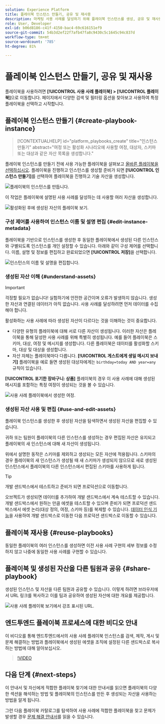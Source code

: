 ```yaml
---
solution: Experience Platform
title: 플레이북 인스턴스 만들기, 공유 및 재사용
description: 마케팅 사용 사례를 달성하기 위해 플레이북 인스턴스를 생성, 공유 및 재사용하는 방법에 대해 알아봅니다.
role: User, Developer
exl-id: b06d8186-c41f-4150-bac4-69c616151ef9
source-git-commit: 54b3d2ef22f7afb47fa8c9430c5c1645c94c837d
workflow-type: tm+mt
source-wordcount: '785'
ht-degree: 81%

---
```


# 플레이북 인스턴스 만들기, 공유 및 재사용

플레이북을 사용하려면 **[!UICONTROL 사용 사례 플레이북] > [!UICONTROL 플레이북]**&#x200B;으로 이동합니다. 페이지에서 다양한 검색 및 필터링 옵션을 찾아보고 사용하여 특정 플레이북을 선택하고 시작합니다.

## 플레이북 인스턴스 만들기 {#create-playbook-instance}

>[!CONTEXTUALHELP]
>id="platform_playbooks_create"
>title="인스턴스 만들기"
>abstract="여정 또는 활성화 시나리오에 사용할 여정, 대상자, 스키마 또는 대상과 같은 자산 목록을 생성합니다."

플레이북 인스턴스를 만들기 전에 사용 가능한 플레이북을 살펴보고 [올바른 플레이북을 선택하십시오](/help/use-case-playbooks/playbooks/choose.md). 플레이북을 진행하고 인스턴스를 생성할 준비가 되면 **[!UICONTROL 인스턴스 만들기]**&#x200B;를 선택하여 플레이북을 진행하고 기술 자산을 생성합니다.

![플레이북의 인스턴스를 만듭니다.](/help/use-case-playbooks/assets/playbooks/ui-guide/create-playbook-instance.png)

이 작업은 플레이북에 설명된 사용 사례를 달성하는 데 사용할 여러 자산을 생성합니다.

![활성화된 후에 생성된 자산의 플레이북 보기.](/help/use-case-playbooks/assets/playbooks/ui-guide/play-view.png)

### 구성 제어를 사용하여 인스턴스 이름 및 설명 편집 {#edit-instance-metadata}

플레이북을 기반으로 인스턴스를 생성한 후 동일한 플레이북에서 생성된 다른 인스턴스와 구별되도록 인스턴스를 개인 설정할 수 있습니다. 아래와 같이 구성 제어를 선택합니다. 이름, 설명 및 정보를 편집하고 완료되었으면 **[!UICONTROL 저장]**&#x200B;을 선택합니다.

![인스턴스의 이름 및 설명을 편집합니다.](/help/use-case-playbooks/assets/playbooks/ui-guide/playbook-settings.gif)

### 생성된 자산 이해 {#understand-assets}

>[!IMPORTANT]
>
>걱정할 필요가 없습니다! 실험하기에 안전한 공간이며 오류가 발생하지 않습니다. 생성한 자산과 연결된 데이터가 아직 없습니다. 사용 사례를 달성하려면 먼저 데이터를 수집해야 합니다.

활성화하는 사용 사례에 따라 생성된 자산이 다르다는 것을 이해하는 것이 중요합니다.

* 다양한 유형의 플레이북에 대해 서로 다른 자산이 생성됩니다. 이러한 자산은 플레이북을 통해 달성한 사용 사례를 위해 특별히 생성됩니다. 예를 들어 플레이북은 스키마, 대상, 여정 및 메시지를 생성합니다. 다른 플레이북은 데이터를 활성화할 스키마, 대상 및 대상을 생성합니다.
* 자산 자체는 플레이북마다 다릅니다. **[!UICONTROL 게스트에게 생일 메시지 보내기]** 플레이북을 예로 들면 생성된 대상자에게는 `birthday=today AND year=any` 규칙이 있습니다.

**[!UICONTROL 포기한 장바구니: 상품]** 플레이북의 경우 이 사용 사례에 대해 생성된 메시지를 포함하는 특정 여정이 생성되는 것을 볼 수 있습니다.

![사용 사례 플레이북에서 생성한 여정.](/help/use-case-playbooks/assets/playbooks/ui-guide/journey-preview.png)

### 생성된 자산 사용 및 편집 {#use-and-edit-assets}

플레이북 인스턴스를 생성한 후 생성된 자산을 탐색하면서 생성된 자산을 편집할 수 있습니다.

귀하 또는 팀원이 플레이북의 다른 인스턴스를 생성하는 경우 편집된 자산은 유지되고 플레이북의 새 인스턴스에 대해 새 자산이 생성됩니다.

위에서 설명한 동작은 스키마를 제외하고 생성되는 모든 자산에 적용됩니다. 스키마의 경우 플레이북의 새 인스턴스가 생성될 때 새 스키마가 생성되지 않으므로 새로 생성된 인스턴스에서 플레이북의 다른 인스턴스에서 편집된 스키마를 사용하게 됩니다.

>[!TIP]
>
>개발 샌드박스에서 테스트하고 준비가 되면 프로덕션으로 이동합니다.
>
>오브젝트가 생성되면 데이터를 추가하여 개발 샌드박스에서 계속 테스트할 수 있습니다. 개발 샌드박스에서 원하는 만큼 에셋을 테스트할 수 있으며 준비가 되면 프로덕션 샌드박스에서 에셋 논리(대상 정의, 여정, 스키마 등)를 복제할 수 있습니다. [데이터 인식 기능](/help/use-case-playbooks/playbooks/data-awareness.md)을 사용하여 개발 샌드박스로 이동한 다음 프로덕션 샌드박스로 이동할 수 있습니다.

## 플레이북 재사용 {#reuse-playbooks}

동일한 플레이북의 여러 인스턴스를 생성하면 이전 사용 사례 구현의 세부 정보를 수정하지 않고 나중에 동일한 사용 사례를 구현할 수 있습니다.

## 플레이북 및 생성된 자산을 다른 팀원과 공유 {#share-playbook}

생성된 인스턴스 및 자산을 다른 팀원과 공유할 수 있습니다. 이렇게 하려면 브라우저에서 URL 링크를 복사하고 이를 팀과 공유하여 생성된 자산에 대한 개요를 제공합니다.

![사용 사례 플레이북 보기에서 강조 표시된 URL.](/help/use-case-playbooks/assets/playbooks/ui-guide/playbook-url.png)

## 엔드투엔드 플레이북 프로세스에 대한 비디오 안내

이 비디오를 통해 엔드투엔드에서의 사용 사례 플레이북 인스턴스를 검색, 제작, 게시 및 문제 해결하는 방법과 플레이북에서 생성된 에셋을 조직에 설정된 다른 샌드박스로 복사하는 방법에 대해 알아보십시오.

>[!VIDEO](https://video.tv.adobe.com/v/3427058/?learn=on)

## 다음 단계 {#next-steps}

이 안내서 및 자신에게 적합한 플레이북 찾기에 대한 안내서를 읽으면 플레이북의 다양한 섹션을 해석하는 방법 및 플레이북의 인스턴스를 만든 후 생성되는 자산을 사용하는 방법을 알게 됩니다.

그런 다음 플레이북 카탈로그를 탐색하여 사용 사례에 적합한 플레이북을 찾고 문제가 발생할 경우 [문제 해결 안내서](/help/use-case-playbooks/playbooks/troubleshooting.md)를 읽을 수 있습니다.
